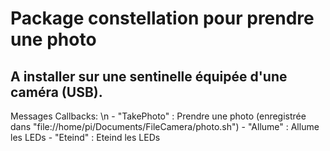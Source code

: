 <h1> Package constellation pour prendre une photo </h1>

<h2> A installer sur une sentinelle équipée d'une caméra (USB).</h2>


<p> Messages Callbacks: \n
        - "TakePhoto" : Prendre une photo (enregistrée dans "file://home/pi/Documents/FileCamera/photo.sh") 
        - "Allume"    : Allume les LEDs 
        - "Eteind"    : Eteind les LEDs
        </p>

